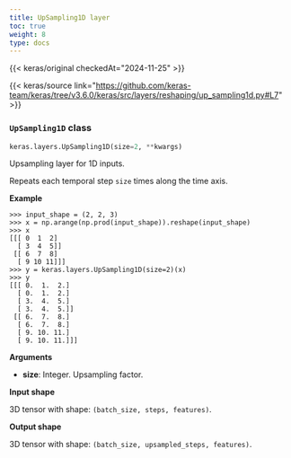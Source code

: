```yaml
---
title: UpSampling1D layer
toc: true
weight: 8
type: docs
---
```


{{< keras/original checkedAt="2024-11-25" >}}

{{< keras/source link="https://github.com/keras-team/keras/tree/v3.6.0/keras/src/layers/reshaping/up_sampling1d.py#L7" >}}

### `UpSampling1D` class

```python
keras.layers.UpSampling1D(size=2, **kwargs)
```

Upsampling layer for 1D inputs.

Repeats each temporal step `size` times along the time axis.

**Example**

```console
>>> input_shape = (2, 2, 3)
>>> x = np.arange(np.prod(input_shape)).reshape(input_shape)
>>> x
[[[ 0  1  2]
  [ 3  4  5]]
 [[ 6  7  8]
  [ 9 10 11]]]
>>> y = keras.layers.UpSampling1D(size=2)(x)
>>> y
[[[ 0.  1.  2.]
  [ 0.  1.  2.]
  [ 3.  4.  5.]
  [ 3.  4.  5.]]
 [[ 6.  7.  8.]
  [ 6.  7.  8.]
  [ 9. 10. 11.]
  [ 9. 10. 11.]]]
```

**Arguments**

- **size**: Integer. Upsampling factor.

**Input shape**

3D tensor with shape: `(batch_size, steps, features)`.

**Output shape**

3D tensor with shape: `(batch_size, upsampled_steps, features)`.

